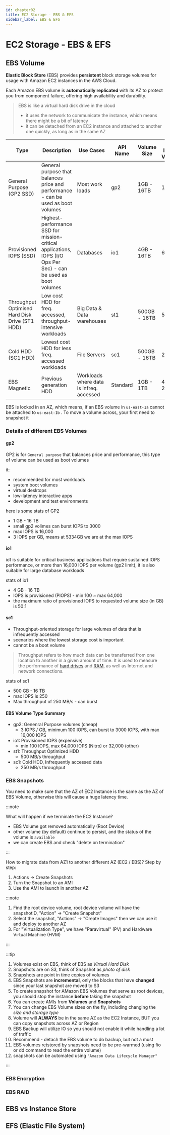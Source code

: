 ```yaml
---
id: chapter02
title: EC2 Storage - EBS & EFS
sidebar_label: EBS & EFS
---
```


# EC2 Storage - EBS & EFS

## EBS Volume

**Elastic Block Store** (EBS) provides **persistent** block storage volumes for usage with Amazon EC2 instances in the AWS Cloud.

Each Amazon EBS volume is **automatically replicated** with its AZ to protect you from component failure, offering high availability and durability.


> EBS is like a virtual hard disk drive in the cloud
>
> - it uses the network to communicate the instance, which means there might be a bit of latency
> - it can be detached from an EC2 instance and attached to another one quickly, as long as in the same AZ


| Type                                           | Description                                                  | Use Cases                                | API Name | Volume Size  | Max. IOPS / Volume |
| ---------------------------------------------- | ------------------------------------------------------------ | ---------------------------------------- | -------- | ------------ | ------------------ |
| General Purpose (GP2 SSD)                      | General purpose that balances price and performance - can be used as boot volumes | Most work loads                          | gp2      | 1GB - 16TB   | 16000              |
| Provisioned IOPS (SSD)                         | Highest-performance SSD for mission-critical applications, IOPS (I/O Ops Per Sec) - can be used as boot volumes | Databases                                | io1      | 4GB - 16TB   | 64000              |
| Throughput Optimised Hard Disk Drive (ST1 HDD) | Low cost HDD for freq. accessed, throughput-intensive workloads | Big Data & Data warehouses               | st1      | 500GB - 16TB | 500                |
| Cold HDD (SC1 HDD)                             | Lowest cost HDD for less freq. accessed workloads            | File Servers                             | sc1      | 500GB - 16TB | 250                |
| EBS Magnetic                                   | Previous generation HDD                                      | Workloads where data is infreq. accessed | Standard | 1GB - 1TB    | 40 - 200           |



EBS is locked in an AZ, which means, if an EBS volume in `us-east-1a` cannot be attached to `us-east-1b` . To move a volume across, your first need to snapshot it



### Details of different EBS Volumes

#### gp2

GP2 is for `General purpose` that balances price and performance, this type of volume can be used as boot volumes

it:

- recommended for most workloads
- system boot volumes
- virtual desktops
- low-latency interactive apps
- development and test environments



here is some stats of GP2

- 1 GB - 16 TB
- small gp2 volimes can burst IOPS to 3000
- max IOPS is 16,000
- 3 IOPS per GB, means at 5334GB we are at the max IOPS



#### io1

io1 is suitable for critical business applications that require sustained IOPS performance, or more than 16,000 IOPS per volume (gp2 limit), it is also suitable for large database workloads



stats of io1

- 4 GB - 16 TB
- IOPS is provisioned (PIOPS) - min 100 ~ max 64,000
- the maximum ratio of provisioned IOPS to requested volume size (in GB) is 50:1



#### sc1

- Throughput-oriented storage for large volumes of data that is infrequently accessed
- scenarios where the lowest storage cost is important
- cannot be a boot volume



> Throughput refers to how much data can be transferred from one location to another in a given amount of time. It is used to measure the performance of [hard drives](https://techterms.com/definition/harddrive) and [RAM](https://techterms.com/definition/ram), as well as Internet and network connections.



stats of sc1

- 500 GB - 16 TB
- max IOPS is 250
- Max throughput of 250 MB/s - can burst



#### EBS Volume Type Summary

- gp2: Genenral Purpose volumes (cheap)
  - 3 IOPS / GB, minimum 100 IOPS, can burst to 3000 IOPS, with max 16,000 IOPS
- io1: Provisioned IOPS (expensive)
  - min 100 IOPS, max 64,000 IOPS (Nitro) or 32,000 (other)
- st1: Throughput Optimized HDD
  - 500 MB/s throughput
- sc1: Cold HDD, Infrequently  accessed data
  - 250 MB/s throughput



### EBS Snapshots

You need to make sure that the AZ of EC2 Instance is the same as the AZ of EBS Volume, otherwise this will cause a huge latency time.



:::note

What will happen if we terminate the EC2 Instance?

- EBS Volume got removed automatically (Root Device)
- other volume (by default) continue to persist, and the status of the volume is `available`
- we can create EBS and check "delete on termination"

:::



How to migrate data from AZ1 to another different AZ (EC2 / EBS)? Step by step:

1. Actions -> Create Snapshots
2. Turn the Snapshot to an AMI
3. Use the AMI to launch in another AZ



:::note

1. Find the root device volume, root device volume wil have the snapshotID, "Action" -> "Create Snapshot"
2. Select the snapshot, "Actions" -> "Create Images" then we can use it and deploy to another AZ
3. For "Virtualization Type", we have "Paravirtual" (PV) and Hardware Virtual Machine (HVM)

:::



:::tip

1. Volumes exist on EBS, think of EBS as *Virtual Hard Disk*
2. Snapshots are on S3, think of Snapshot as *photo of disk*
3. Snapshots are point in time copies of volumes
4. EBS Snapshots are **incremental**, only the blocks that have **changed** since your last snapshot are moved to S3
5. To create snapshot for AMazon EBS Volumes that serve as root devices, you should stop the instance **before** taking the snapshot
6. You can create AMIs from **Volumes** and **Snapshots**
7. You can change EBS Volume sizes on the fly, including changing the *size and storage type*
8. Volume will **ALWAYS** be in the same AZ as the EC2 Instance, BUT you can copy snapshots across AZ or Region
9. EBS Backup will utilize IO so you should not enable it while handling a lot of traffic
10. Recommend - detach the EBS volume to do backup, but not a must
11. EBS volumes retstored by snapshots need to be pre-warmed (using fio or dd command to read the entire volume)
12. snapshots can be automated using `"Amazon Data Lifecycle Manager"`

:::



### EBS Encryption





### EBS RAID





## EBS vs Instance Store





## EFS (Elastic File System)



